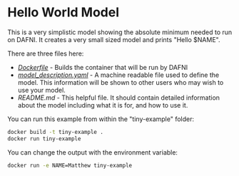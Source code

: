 # Hello World Model

This is a very simplistic model showing the absolute minimum needed to run on DAFNI.
It creates a very small sized model and prints "Hello $NAME".

There are three files here:

 - _[Dockerfile](./Dockerfile)_ - Builds the container that will be run by DAFNI
 - _[model_description.yaml](./model_description.yaml)_ - A machine readable file used to define the model.
   This information will be shown to other users who may wish to use your model.
 - _README.md_ - This helpful file. It should contain detailed information about the model
   including what it is for, and how to use it.

You can run this example from within the "tiny-example" folder:

```bash
docker build -t tiny-example .
docker run tiny-example
```

You can change the output with the environment variable:

```bash
docker run -e NAME=Matthew tiny-example
```
